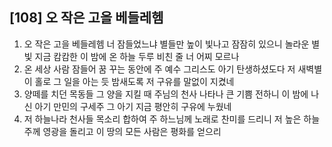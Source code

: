 ## [108] 오 작은 고을 베들레헴

1) 오 작은 고을 베들레헴 너 잠들었느냐 별들만 높이 빛나고 잠잠히 있으니 놀라운 별빛 지금 캄캄한 이 밤에 온 하늘 두루 비친 줄 너 어찌 모르나
2) 온 세상 사람 잠들어 꿈 꾸는 동안에 주 예수 그리스도 아기 탄생하셨도다 저 새벽별이 홀로 그 일을 아는 듯 밤새도록 저 구유를 말없이 지켰네
3) 양떼를 치던 목동들 그 양을 지킬 때 주님의 천사 나타나 큰 기쁨 전하니 이 밤에 나신 아기 만민의 구세주 그 아기 지금 평안히 구유에 누웠네
4) 저 하늘나라 천사들 목소리 합하여 주 하느님께 노래로 찬미를 드리니 저 높은 하늘 주께 영광을 돌리고 이 땅의 모든 사람은 평화를 얻으리
